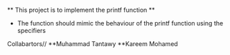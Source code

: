 ** This project is to implement the printf function **
* The function should mimic the behaviour of the printf function using the specifiers

Collabartors//
**Muhammad Tantawy
**Kareem Mohamed
